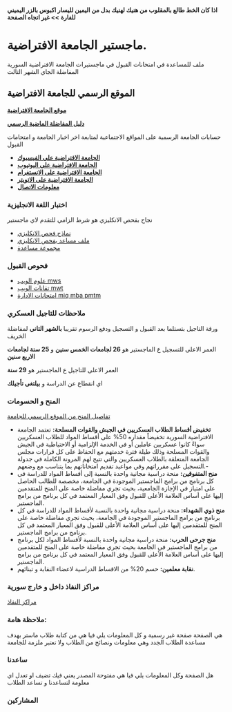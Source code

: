 **اذا كان الخط طالع بالمقلوب من هنيك لهنيك بدل من اليمين لليسار اكبوس بالزر اليميني للفارة >> غير اتجاه الصفحة**

# ماجستير الجامعة الافتراضية. 
ملف للمساعدة في امتحانات القبول في ماجستيرات الجامعة الافتراضية السورية
المفاضلة الجاي الشهر التالت  

## الموقع الرسمي للجامعة الافتراضية
[**موقع الجامعة الافتراضية**](https://www.svuonline.org/)

[**دليل المفاضلة الماضية الرسمي**](https://www.svuonline.org/sites/default/files/pr/Guide_F17.pdf)

حسابات الجامعة الرسمية على المواقع الاجتماعية لمتابعة اخر اخبار الجامعة و امتحامات القبول

- [**الجامعة الافتراضية على الفيسبوك**](https://www.facebook.com/svuonline.org)
- [**الجامعة الافتراضية على اليوتيوب**](https://www.youtube.com/channel/UCJwPgp0tOp1ZqkzbmDvFSaw)
- [**الجامعة الافتراضية على الانستغرام**](instagram.com/syrian_virtual_university)
- [**الجامعة الافتراضية على الاتويتر**](https://twitter.com/SVU_Syria)
- [**معلومات الاتصال**](https://www.svuonline.org/ar/%D8%A7%D8%AA%D8%B5%D9%84-%D8%A8%D9%86%D8%A7)

### اختبار اللغة الانجليزية
نجاح بفحص الانكليزي هو شرط الزامي للتقدم لاي ماجستير

- [نماذج فحص الانكليزي](https://www.4shared.com/s/fSr4O6rh8ei)
- [ملف مساعد بفحص الانكليزي](https://www.4shared.com/s/f7YqmHrW1ei)
- [مجموعة مساعدة](https://www.facebook.com/groups/ENG.PT/)

### فحوص القبول 
- [علوم الويب mws](https://github.com/shu3aybbadran/svu-master/blob/master/mws.md)
- [تقانات الويب mwt](https://github.com/shu3aybbadran/svu-master/blob/master/mwt.md)
- [امتحانات الادارة miq mba pmtm](https://github.com/shu3aybbadran/svu-master/blob/master/gmat.md)

### ملاحظات للتاجيل العسكري
ورقة التاجيل بتستلما بعد القبول و التسجيل ودفع الرسوم تقريبا **بالشهر التاني** لمفاضلة الخريف

العمر الاعلى للتسجيل ع الماجستير هو **26 لجامعات الخمس سنين** و **25 سنة لجامعات الاربع سنين**

العمر الاعلى للتاجيل ع الماجستير هو **29 سنة**
 
اي انقطاع عن الدراسة و **بيلتغى تأجيلك**

### المنح و الحسومات
[تفاصيل المنح من الموقع الرسمي للجامعة](https://shu3aybbadran.github.io/licenses-in-arabic/index.html)

- **تخفيض أقساط الطلاب العسكريين في الجيش والقوات المسلحة:** تعتمد الجامعة الافتراضية السورية تخفيضاً مقداره 50% على أقساط المواد للطلاب العسكريين سواءً كانوا عسكريين عاملين أو في الخدمة الإلزامية أو الاحتياطية في الجيش والقوات المسلحة وذلك طيلة فترة خدمتهم مع الحفاظ على كل قرارات مجلس الجامعة المتعلقة بالطلاب العسكريين والتي تتيح لهم المرونة الكاملة في جدولة التسجيل على مقرراتهم وفي مواعيد تقديم امتحاناتهم بما يتناسب مع وضعهم.-
- **منح المتفوقين:** منحة دراسية مجانية واحدة  بالنسبة إلى أقساط المواد للدراسة في كل برنامج من برامج الماجستير الموجودة في الجامعة، مخصصة للطالب الحاصل على امتياز في الإجازة الجامعية، بحيث تجري مفاضلة خاصة على المنح للمتقدمين إليها على أساس العلامة الأعلى للقبول وفق المعيار المعتمد في كل برنامج من برامج الماجستير.
- **منح ذوي الشهداء:** منحة دراسية مجانية واحدة بالنسبة لأقساط المواد للدراسة في كل برنامج من برامج الماجستير الموجودة في الجامعة، بحيث تجري مفاضلة خاصة على المنح للمتقدمين إليها على أساس العلامة الأعلى للقبول وفق المعيار المعتمد في كل برنامج من برامج الماجستير.
- **منح جرحى الحرب:** منحة دراسية مجانية واحدة بالنسبة لأقساط المواد لكل برنامج من برامج الماجستير في الجامعة بحيث تجري مفاضلة خاصة على المنح للمتقدمين إليها على أساس العلامة الأعلى للقبول وفق المعيار المعتمد في كل برنامج من برامج الماجستير.
- **نقابة معلمين:** حسم 20% من الاقساط الدراسية لاعضاء النقابة و تبنائهم.

### مراكز النفاذ داخل و خارج سورية
[مراكز النفاذ](https://svuonline.org/svu-telecenters-contacts)

### ملاحظة هامة:
 هي الصفحة صفحة غير رسمية و كل المعلومات يلي فيا هي من كتابة طلاب ماستر 
 بهدف مساعدة الطلاب الجدد وهي معلومات ونصائح من الطلاب 
 ولا تعتبر ملزمة للجامعة

### ساعدنا
هل الصفحة وكل المعلومات يلي فيا هي مفتوحة المصدر يعني فيك تضيف او تعدل اي معلومة 
لتساعدنا و تساعد الطلاب 

### المشاركين
